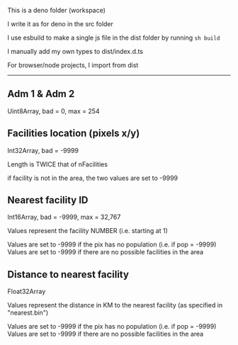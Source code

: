 
This is a deno folder (workspace)

I write it as for deno in the src folder

I use esbuild to make a single js file in the dist folder
by running `sh build`

I manually add my own types to dist/index.d.ts

For browser/node projects, I import from dist

----

## Adm 1 & Adm 2

Uint8Array, bad = 0, max = 254

## Facilities location (pixels x/y)

Int32Array, bad = -9999

Length is TWICE that of nFacilities

if facility is not in the area, the two values are set to -9999

## Nearest facility ID

Int16Array, bad = -9999, max = 32,767

Values represent the facility NUMBER (i.e. starting at 1)

Values are set to -9999 if the pix has no population (i.e. if pop = -9999)
Values are set to -9999 if there are no possible facilities in the area

## Distance to nearest facility

Float32Array

Values represent the distance in KM to the nearest facility (as specified in "nearest.bin")

Values are set to -9999 if the pix has no population (i.e. if pop = -9999)
Values are set to -9999 if there are no possible facilities in the area
